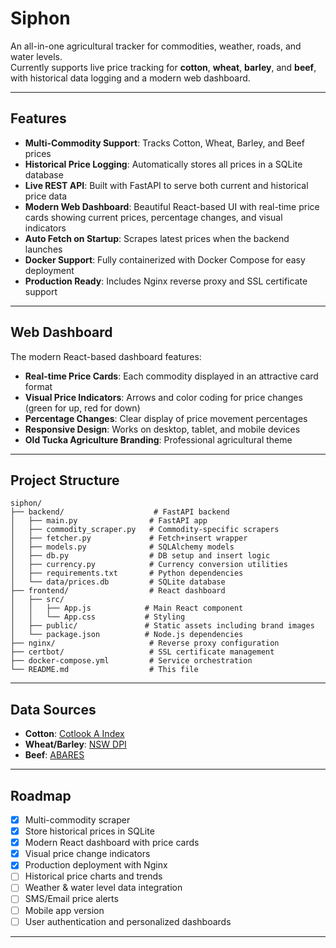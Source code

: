 # Siphon

An all-in-one agricultural tracker for commodities, weather, roads, and water levels.  
Currently supports live price tracking for **cotton**, **wheat**, **barley**, and **beef**, with historical data logging and a modern web dashboard.

---

## Features

- **Multi-Commodity Support**: Tracks Cotton, Wheat, Barley, and Beef prices
- **Historical Price Logging**: Automatically stores all prices in a SQLite database
- **Live REST API**: Built with FastAPI to serve both current and historical price data
- **Modern Web Dashboard**: Beautiful React-based UI with real-time price cards showing current prices, percentage changes, and visual indicators
- **Auto Fetch on Startup**: Scrapes latest prices when the backend launches
- **Docker Support**: Fully containerized with Docker Compose for easy deployment
- **Production Ready**: Includes Nginx reverse proxy and SSL certificate support

---

## Web Dashboard

The modern React-based dashboard features:
- **Real-time Price Cards**: Each commodity displayed in an attractive card format
- **Visual Price Indicators**: Arrows and color coding for price changes (green for up, red for down)
- **Percentage Changes**: Clear display of price movement percentages
- **Responsive Design**: Works on desktop, tablet, and mobile devices
- **Old Tucka Agriculture Branding**: Professional agricultural theme

---

## Project Structure

```
siphon/
├── backend/                    # FastAPI backend
│   ├── main.py                # FastAPI app
│   ├── commodity_scraper.py   # Commodity-specific scrapers
│   ├── fetcher.py             # Fetch+insert wrapper
│   ├── models.py              # SQLAlchemy models
│   ├── db.py                  # DB setup and insert logic
│   ├── currency.py            # Currency conversion utilities
│   ├── requirements.txt       # Python dependencies
│   └── data/prices.db         # SQLite database
├── frontend/                  # React dashboard
│   ├── src/
│   │   ├── App.js            # Main React component
│   │   └── App.css           # Styling
│   ├── public/               # Static assets including brand images
│   └── package.json          # Node.js dependencies
├── nginx/                     # Reverse proxy configuration
├── certbot/                   # SSL certificate management
├── docker-compose.yml         # Service orchestration
└── README.md                  # This file
```

---

## Data Sources

- **Cotton**: [Cotlook A Index](https://www.cotlook.com)
- **Wheat/Barley**: [NSW DPI](https://www.dpi.nsw.gov.au/agriculture/commodity-report)
- **Beef**: [ABARES](https://www.agriculture.gov.au/abares/data/weekly-commodity-price-update)

---

## Roadmap

- [x] Multi-commodity scraper
- [x] Store historical prices in SQLite
- [x] Modern React dashboard with price cards
- [x] Visual price change indicators
- [x] Production deployment with Nginx
- [ ] Historical price charts and trends
- [ ] Weather & water level data integration
- [ ] SMS/Email price alerts
- [ ] Mobile app version
- [ ] User authentication and personalized dashboards

---

